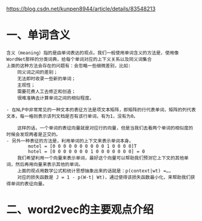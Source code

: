 https://blog.csdn.net/kunpen8944/article/details/83548213

# 一、单词含义
    含义（meaning）指的是由单词表达的观点。我们一般使用单词含义的方法是，使用像WordNet那样的分类词典，给每个单词对应的上下义关系以及同义词集合
    上面的这种方法会存在的问题有：会忽略一些细微差别，比如:
        同义词之间的差别；
        无法即时收录一些新的单词；
        主观性；
        需要花费人工去修正和创造；
        很难准确去计算单词之间的相似程度。
    
    - 在NLP中非常常见的一种文本的表征方法是项文本矩阵，即矩阵的行代表单词，矩阵的列代表文本，每一格则表示该列文档是否有该行单词，有为1，没有为0。
        
        这样的话，一个单词的表征向量就是对应行的向量，但是当我们去看两个单词的相似度的时候会发现两者是正交的。
    - 另外一种表征的方法是，利用单词的上下文来表示单词本身。
            motel = [0 0 0 0 0 0 0 0 0 0 1 0 0 0 0]T
            hotel = [0 0 0 0 0 0 0 1 0 0 0 0 0 0 0] = 0
        我们希望利用一个向量来表示单词，最好这个向量可以帮助我们预测它上下文的其他单词，然后再用向量来表示其他的单词。
        上面的观点用数学公式和统计思想抽象出来的话就是：p(context|wt) =…，
        对应的损失函数是 J = 1 - p(W-t| Wt)，通过使得该损失函数最小化，来帮助我们获得单词的表征向量。

# 二、word2vec的主要观点介绍







